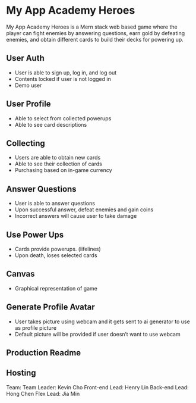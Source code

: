 # My App Academy Heroes

My App Academy Heroes is a Mern stack web based game where the player can fight enemies by answering questions, earn gold by defeating enemies, and obtain different cards to build their decks for powering up. 


## User Auth
- User is able to sign up, log in, and log out
- Contents locked if user is not logged in
- Demo user

## User Profile
- Able to select from collected powerups
- Able to see card descriptions

## Collecting
- Users are able to obtain new cards
- Able to see their collection of cards
- Purchasing based on in-game currency

## Answer Questions
- User is able to answer questions
- Upon successful answer, defeat enemies and gain coins
- Incorrect answers will cause user to take damage

## Use Power Ups
- Cards provide powerups. (lifelines)
- Upon death, loses selected cards

## Canvas
- Graphical representation of game

## Generate Profile Avatar
- User takes picture using webcam and it gets sent to ai generator
 to use as profile picture
- Default picture will be provided if user doesn’t want to use webcam

## Production Readme

## Hosting

Team:
Team Leader: Kevin Cho
Front-end Lead: Henry Lin
Back-end Lead: Hong Chen
Flex Lead: Jia Min

